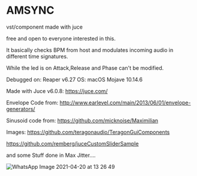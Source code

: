 
# AMSYNC
vst/component made with juce

free and open to everyone interested in this.

It basically checks BPM from host and modulates incoming audio in different time signatures.

While the led is on Attack,Release and Phase can't be modified.

Debugged on:
Reaper v6.27
OS: macOS Mojave 10.14.6

Made with Juce v6.0.8:
https://juce.com/

Envelope Code from:
http://www.earlevel.com/main/2013/06/01/envelope-generators/

Sinusoid code from:
https://github.com/micknoise/Maximilian

Images:
https://github.com/teragonaudio/TeragonGuiComponents

https://github.com/remberg/juceCustomSliderSample

and some Stuff done in Max Jitter....

![WhatsApp Image 2021-04-20 at 13 26 49](https://user-images.githubusercontent.com/54742442/115390519-9a642c80-a1de-11eb-850e-24b2d6b8670c.jpeg)
